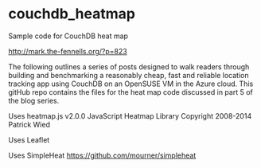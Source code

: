 # couchdb_heatmap

Sample code for CouchDB heat map

http://mark.the-fennells.org/?p=823

The following outlines a series of posts designed to walk readers through building and 
benchmarking a reasonably cheap, fast and reliable location tracking app using CouchDB 
on an OpenSUSE VM in the Azure cloud. This gitHub repo contains the files for the heat 
map code discussed in part 5 of the blog series.

Uses heatmap.js v2.0.0 JavaScript Heatmap Library Copyright 2008-2014 Patrick Wied

Uses Leaflet

Uses SimpleHeat https://github.com/mourner/simpleheat

